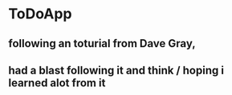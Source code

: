 # ToDoApp

## following an toturial from Dave Gray,


## had a blast following it and think / hoping i learned alot from it
